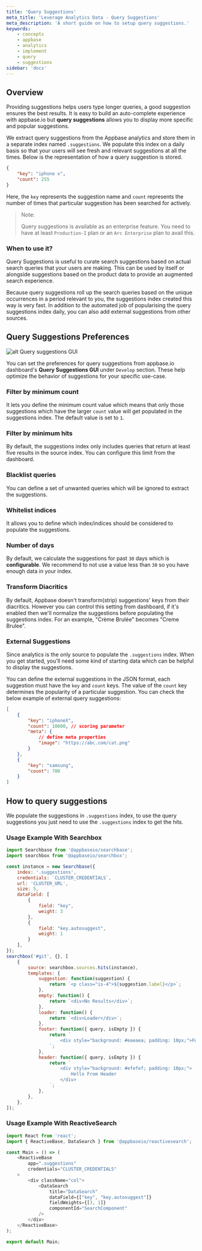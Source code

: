 ```yaml
---
title: 'Query Suggestions'
meta_title: 'Leverage Analytics Data - Query Suggestions'
meta_description: 'A short guide on how to setup query suggestions.'
keywords:
    - concepts
    - appbase
    - analytics
    - implement
    - query
    - suggestions
sidebar: 'docs'
---
```


## Overview

Providing suggestions helps users type longer queries, a good suggestion ensures the best results. It is easy to build an auto-complete experience with appbase.io but <strong>query suggestions</strong> allows you to display more specific and popular suggestions.

We extract query suggestions from the Appbase analytics and store them in a separate index named `.suggestions`. We populate this index on a daily basis so that your users will see fresh and relevant suggestions at all the times. Below is the representation of how a query suggestion is stored.

```json
{
	"key": "iphone x",
	"count": 255
}
```

Here, the `key` represents the suggestion name and `count` represents the number of times that particular suggestion has been searched for actively.

> Note:
>
> Query suggestions is available as an enterprise feature. You need to have at least `Production-I` plan or an `Arc Enterprise` plan to avail this. 

### When to use it?

Query Suggestions is useful to curate search suggestions based on actual search queries that your users are making. This can be used by itself or alongside suggestions based on the product data to provide an augmented search experience.

Because query suggestions roll up the search queries based on the unique occurrences in a period relevant to you, the suggestions index created this way is very fast. In addition to the automated job of popularising the query suggestions index daily, you can also add external suggestions from other sources.


## Query Suggestions Preferences

<!-- TODO: Add screenshot of Suggestions UI -->
![alt Query suggestions GUI](https://i.imgur.com/6EYqFtj.png)

You can set the preferences for query suggestions from appbase.io dashboard's <strong>Query Suggestions GUI</strong> under `Develop` section. These help optimize the behavior of suggestions for your specific use-case.


### Filter by minimum count

It lets you define the minimum count value which means that only those suggestions which have the larger `count` value will get populated in the suggestions index. The default value is set to `1`.

### Filter by minimum hits

By default, the suggestions index only includes queries that return at least five results in the source index. You can configure this limit from the dashboard.

### Blacklist queries

You can define a set of unwanted queries which will be ignored to extract the suggestions.

### Whitelist indices

It allows you to define which index/indices should be considered to populate the suggestions.

### Number of days

By default, we calculate the suggestions for past `30` days which is <strong>configurable</strong>. We recommend to not use a value less than `30` so you have enough data in your index.

### Transform Diacritics
By default, Appbase doesn't transform(strip) suggestions' keys from their diacritics. However you can control this setting from dashboard, if it's enabled then we'll normalize the suggestions before populating the suggestions index. For an example, "Crème Brulée" becomes "Creme Brulee".

### External Suggestions

Since analytics is the only source to populate the `.suggestions` index. When you get started, you'll need some kind of starting data which can be helpful to display the suggestions.

You can define the external suggestions in the JSON format, each suggestion must have the `key` and `count` keys. The value of the `count` key determines the popularity of a particular suggestion.
You can check the below example of external query suggestions:

```json
[
	{
		"key": "iphoneX",
		"count": 10000, // scoring parameter
		"meta": {
			// define meta properties
			"image": "https://abc.com/cat.png"
		}
	},
	{
		"key": "samsung",
		"count": 700
	}
]
```

## How to query suggestions

We populate the suggestions in `.suggestions` index, to use the query suggestions you just need to use the `.suggestions` index to get the hits.

### Usage Example With Searchbox

```js
import Searchbase from '@appbaseio/searchbase';
import searchbox from '@appbaseio/searchbox';

const instance = new Searchbase({
	index: '.suggestions',
	credentials: `CLUSTER_CREDENTIALS`,
	url: 'CLUSTER_URL',
	size: 5,
	dataField: [
		{
			field: "key",
			weight: 3
		},
		{
			field: "key.autosuggest",
			weight: 1
		}
	],
});
searchbox('#git', {}, [
	{
		source: searchbox.sources.hits(instance),
		templates: {
			suggestion: function(suggestion) {
				return `<p class="is-4">${suggestion.label}</p>`;
			},
			empty: function() {
				return `<div>No Results</div>`;
			},
			loader: function() {
				return `<div>Loader</div>`;
			},
			footer: function({ query, isEmpty }) {
				return `
                    <div style="background: #eaeaea; padding: 10px;">Footer</div>
                `;
			},
			header: function({ query, isEmpty }) {
				return `
                    <div style="background: #efefef; padding: 10px;">
                        Hello From Header
                    </div>
                `;
			},
		},
	},
]);
```

### Usage Example With ReactiveSearch

<!-- TODO: The example is not complete -->

```js
import React from 'react';
import { ReactiveBase, DataSearch } from '@appbaseio/reactivesearch';

const Main = () => (
    <ReactiveBase
        app=".suggestions"
        credentials="CLUSTER_CREDENTIALS"
    >
        <div className="col">
            <DataSearch
                title="DataSearch"
                dataField={["key", "key.autosuggest"]}
				fieldWeights={[3, 1]}
                componentId="SearchComponent"
            />
        </div>
    </ReactiveBase>
);

export default Main;
```
